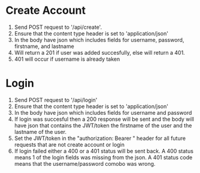 # Create Account
1. Send POST request to '/api/create'.
2. Ensure that the content type header is set to 'application/json'
3. In the body have json which includes fields for username, password, firstname, and lastname
4. Will return a 201 if user was added succesfully, else will return a 401.
5. 401 will occur if username is already taken

# Login
1. Send POST request to '/api/login'
2. Ensure that the content type header is set to 'application/json'
3. In the body have json which includes fields for username and password
4. If login was succesful then a 200 response will be sent and the body 
will have json that contains the JWT/token the firstname of the user
and the lastname of the user.
5. Set the JWT/token in the "authorization: Bearer <token>" header for all future
requests that are not create account or login
6. If login failed either a 400 or a 401 status will be sent back. A 400 status means
1 of the login fields was missing from the json. A 401 status code means that the username/password comobo was wrong.

